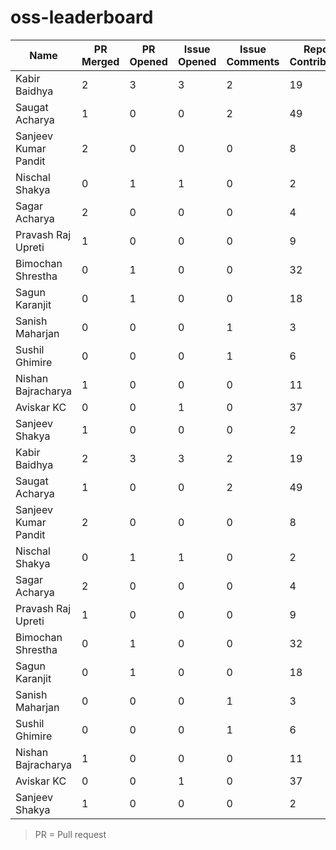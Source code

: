 # oss-leaderboard

| Name                 | PR Merged | PR Opened | Issue Opened | Issue Comments | Repos Contributed | Score |
| -------------------- | --------- | --------- | ------------ | -------------- | ----------------- | ----- |
| Kabir Baidhya        | 2         | 3         | 3            | 2              | 19                | 20    |
| Saugat Acharya       | 1         | 0         | 0            | 2              | 49                | 5     |
| Sanjeev Kumar Pandit | 2         | 0         | 0            | 0              | 8                 | 6     |
| Nischal Shakya       | 0         | 1         | 1            | 0              | 2                 | 4     |
| Sagar Acharya        | 2         | 0         | 0            | 0              | 4                 | 6     |
| Pravash Raj Upreti   | 1         | 0         | 0            | 0              | 9                 | 3     |
| Bimochan Shrestha    | 0         | 1         | 0            | 0              | 32                | 3     |
| Sagun Karanjit       | 0         | 1         | 0            | 0              | 18                | 3     |
| Sanish Maharjan      | 0         | 0         | 0            | 1              | 3                 | 1     |
| Sushil Ghimire       | 0         | 0         | 0            | 1              | 6                 | 1     |
| Nishan Bajracharya   | 1         | 0         | 0            | 0              | 11                | 3     |
| Aviskar KC           | 0         | 0         | 1            | 0              | 37                | 1     |
| Sanjeev Shakya       | 1         | 0         | 0            | 0              | 2                 | 3     |
| Kabir Baidhya        | 2         | 3         | 3            | 2              | 19                | 20    |
| Saugat Acharya       | 1         | 0         | 0            | 2              | 49                | 5     |
| Sanjeev Kumar Pandit | 2         | 0         | 0            | 0              | 8                 | 6     |
| Nischal Shakya       | 0         | 1         | 1            | 0              | 2                 | 4     |
| Sagar Acharya        | 2         | 0         | 0            | 0              | 4                 | 6     |
| Pravash Raj Upreti   | 1         | 0         | 0            | 0              | 9                 | 3     |
| Bimochan Shrestha    | 0         | 1         | 0            | 0              | 32                | 3     |
| Sagun Karanjit       | 0         | 1         | 0            | 0              | 18                | 3     |
| Sanish Maharjan      | 0         | 0         | 0            | 1              | 3                 | 1     |
| Sushil Ghimire       | 0         | 0         | 0            | 1              | 6                 | 1     |
| Nishan Bajracharya   | 1         | 0         | 0            | 0              | 11                | 3     |
| Aviskar KC           | 0         | 0         | 1            | 0              | 37                | 1     |
| Sanjeev Shakya       | 1         | 0         | 0            | 0              | 2                 | 3     |

> PR = Pull request
